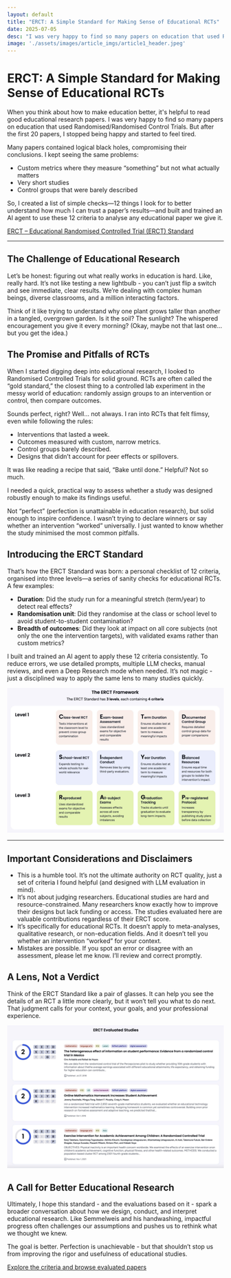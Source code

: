 ```yaml
---
layout: default
title: "ERCT: A Simple Standard for Making Sense of Educational RCTs"
date: 2025-07-05
desc: "I was very happy to find so many papers on education that used Randomised/Randomised Control Trials. But after the first 20 papers, I stopped being happy and started to feel tired. Many papers contained logical black holes, compromising their conclusions. I kept seeing the same problems, so I built a system to analyse any educational paper."
image: './assets/images/article_imgs/article1_header.jpeg'
---
```


# ERCT: A Simple Standard for Making Sense of Educational RCTs

When you think about how to make education better, it's helpful to read good educational research papers. I was very happy to find so many papers on education that used Randomised/Randomised Control Trials. But after the first 20 papers, I stopped being happy and started to feel tired.

Many papers contained logical black holes, compromising their conclusions. I kept seeing the same problems:

- Custom metrics where they measure “something” but not what actually matters
- Very short studies
- Control groups that were barely described

So, I created a list of simple checks—12 things I look for to better understand how much I can trust a paper’s results—and built and trained an AI agent to use these 12 criteria to analyse any educational paper we give it.

[ERCT – Educational Randomised Controlled Trial (ERCT) Standard](https://erctpapers.com/)

---

## The Challenge of Educational Research

Let’s be honest: figuring out what really works in education is hard. Like, really hard. It’s not like testing a new lightbulb - you can’t just flip a switch and see immediate, clear results. We’re dealing with complex human beings, diverse classrooms, and a million interacting factors.

Think of it like trying to understand why one plant grows taller than another in a tangled, overgrown garden. Is it the soil? The sunlight? The whispered encouragement you give it every morning? (Okay, maybe not that last one… but you get the idea.)

## The Promise and Pitfalls of RCTs

When I started digging deep into educational research, I looked to Randomised Controlled Trials for solid ground. RCTs are often called the “gold standard,” the closest thing to a controlled lab experiment in the messy world of education: randomly assign groups to an intervention or control, then compare outcomes.

Sounds perfect, right? Well… not always. I ran into RCTs that felt flimsy, even while following the rules:

- Interventions that lasted a week.
- Outcomes measured with custom, narrow metrics.
- Control groups barely described.
- Designs that didn’t account for peer effects or spillovers.

It was like reading a recipe that said, “Bake until done.” Helpful? Not so much.


I needed a quick, practical way to assess whether a study was designed robustly enough to make its findings useful.

 Not “perfect” (perfection is unattainable in education research), but solid enough to inspire confidence. I wasn’t trying to declare winners or say whether an intervention “worked” universally. I just wanted to know whether the study minimised the most common pitfalls.

## Introducing the ERCT Standard

That’s how the ERCT Standard was born: a personal checklist of 12 criteria, organised into three levels—a series of sanity checks for educational RCTs. A few examples:

- **Duration**: Did the study run for a meaningful stretch (term/year) to detect real effects?
- **Randomisation unit**: Did they randomise at the class or school level to avoid student-to-student contamination?
- **Breadth of outcomes**: Did they look at impact on all core subjects (not only the one the intervention targets), with validated exams rather than custom metrics?

I built and trained an AI agent to apply these 12 criteria consistently. To reduce errors, we use detailed prompts, multiple LLM checks, manual reviews, and even a Deep Research mode when needed. It’s not magic - just a disciplined way to apply the same lens to many studies quickly.

![A 3 by 4 grid displaying the ERCT framework](/assets/images/article_imgs/erct_framework.jpeg)

---

## Important Considerations and Disclaimers

- This is a humble tool. It’s not the ultimate authority on RCT quality, just a set of criteria I found helpful (and designed with LLM evaluation in mind).
- It’s not about judging researchers. Educational studies are hard and resource-constrained. Many researchers know exactly how to improve their designs but lack funding or access. The studies evaluated here are valuable contributions regardless of their ERCT score.
- It’s specifically for educational RCTs. It doesn’t apply to meta-analyses, qualitative research, or non-education fields. And it doesn’t tell you whether an intervention “worked” for your context.
- Mistakes are possible. If you spot an error or disagree with an assessment, please let me know. I’ll review and correct promptly.

## A Lens, Not a Verdict

Think of the ERCT Standard like a pair of glasses. It can help you see the details of an RCT a little more clearly, but it won’t tell you what to do next. That judgment calls for your context, your goals, and your professional experience.

![3 examples of studies evaluated with ERCT](/assets/images/article_imgs/erct_studies.jpeg)

## A Call for Better Educational Research

Ultimately, I hope this standard - and the evaluations based on it - spark a broader conversation about how we design, conduct, and interpret educational research. Like Semmelweis and his handwashing, impactful progress often challenges our assumptions and pushes us to rethink what we thought we knew.

The goal is better. Perfection is unachievable - but that shouldn’t stop us from improving the rigor and usefulness of educational studies.

[Explore the criteria and browse evaluated papers](https://erctpapers.com/)